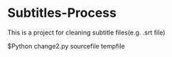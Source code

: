 # Subtitles-Process
This is a project for cleaning subtitle files(e.g. .srt file)

  $Python change2.py sourcefile tempfile
